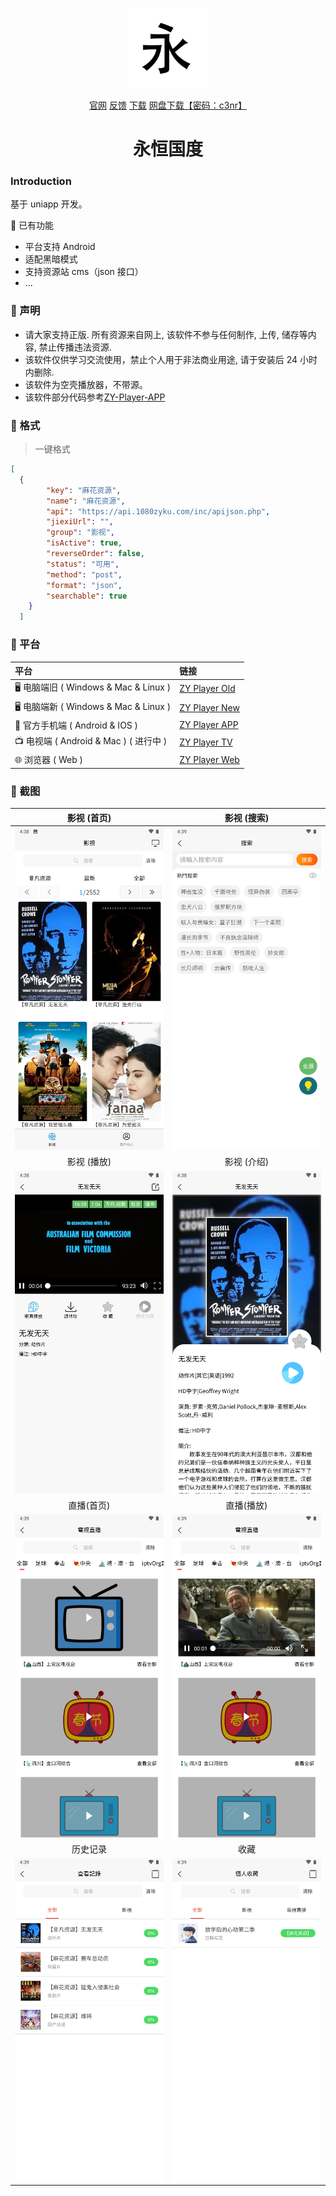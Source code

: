 <p align="center">
<img width="128" src="https://raw.githubusercontent.com/qallen028/ZyPlayer/main/logo.png" >
</p>
<p align="center">
<a href="http://zyplayer.fun/" target="_blank">官网</a>
<a href="https://github.com/qallen028/ZyPlayer/issues" target="_blank">反馈</a>
<a href="https://github.com/qallen028/ZyPlayer/releases" target="_blank">下载</a>
<a href="https://wwza.lanzouo.com/b04duy3xi" target="_blank">网盘下载【密码：c3nr】</a>
</p>

<h1 align="center">永恒国度</h1>

### Introduction

基于 uniapp 开发。

🎨 已有功能

- 平台支持 Android
- 适配黑暗模式
- 支持资源站 cms（json 接口）
- ...

### 🌴 声明

- 请大家支持正版. 所有资源来自网上, 该软件不参与任何制作, 上传, 储存等内容, 禁止传播违法资源.
- 该软件仅供学习交流使用，禁止个人用于非法商业用途, 请于安装后 24 小时内删除.
- 该软件为空壳播放器，不带源。
- 该软件部分代码参考[ZY-Player-APP](https://github.com/cuiocean/ZY-Player-APP)

### 🧤 格式

> 一键格式
```json
[
  {
        "key": "麻花资源",
        "name": "麻花资源",
        "api": "https://api.1080zyku.com/inc/apijson.php",
        "jiexiUrl": "",
        "group": "影视",
        "isActive": true,
        "reverseOrder": false,
        "status": "可用",
        "method": "post",
        "format": "json",
        "searchable": true
    }
  ]
```

### 🎠 平台

| 平台                                   | 链接                                                        |
| :------------------------------------- | :---------------------------------------------------------- |
| 🖥️ 电脑端旧 ( Windows & Mac & Linux )  | [ZY Player Old](https://github.com/Hunlongyu/ZY-Player)     |
| 🖥️ 电脑端新 ( Windows & Mac & Linux )  | [ZY Player New](https://github.com/Hiram-Wong/ZyPlayer)     |
| 📱 官方手机端 ( Android & IOS )            | [ZY Player APP](https://github.com/Hunlongyu/ZY-Player-APP) |
| 📺 电视端 ( Android & Mac ) ( 进行中 ) | [ZY Player TV](https://github.com/cuiocean/ZY-Player-TV)    |
| 🌐 浏览器 ( Web )                      | [ZY Player Web](https://github.com/Hunlongyu/ZY-Player-Web) |

### 🎨 截图

|                           影视 (首页)                           |                             影视 (搜索)                             |
| :-------------------------------------------------------------: | :-----------------------------------------------------------------: |
| ![影视.png](https://raw.githubusercontent.com/qallen028/ZyPlayer/main/Screenshot_20230505-163836.png) | ![影视搜素.png](https://raw.githubusercontent.com/qallen028/ZyPlayer/main/Screenshot_20230505-163909.png) |
|                           影视 (播放)                           |                             影视 (介绍)                             |
| ![影视播放](https://raw.githubusercontent.com/qallen028/ZyPlayer/main/Screenshot_20230505-163855.png) |   ![影视详情](https://raw.githubusercontent.com/qallen028/ZyPlayer/main/Screenshot_20230505-163843.png)   |
|                          直播(首页)                           |                                直播(播放)                            |
|  ![直播首页](https://raw.githubusercontent.com/qallen028/ZyPlayer/main/Screenshot_20230505-163921.png) |  ![直播播放](https://raw.githubusercontent.com/qallen028/ZyPlayer/main/Screenshot_20230505-163928.png)   |
|                            历史记录                             |                                收藏                                 |
| ![历史.png](https://raw.githubusercontent.com/qallen028/ZyPlayer/main/Screenshot_20230505-163953.png) |     ![收藏](https://raw.githubusercontent.com/qallen028/ZyPlayer/main/Screenshot_20230505-164000.png)     |
